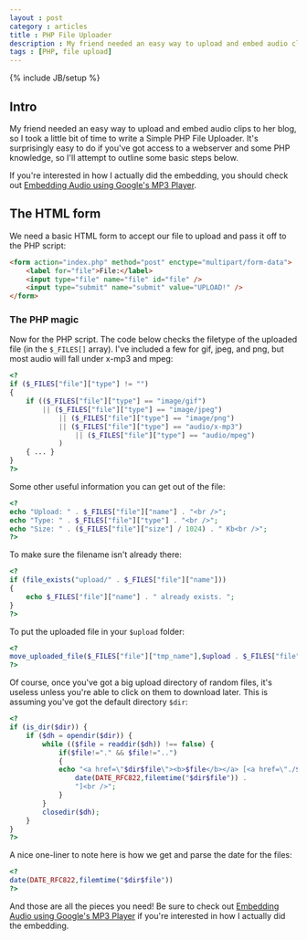 ```yaml
---
layout : post
category : articles
title : PHP File Uploader
description : My friend needed an easy way to upload and embed audio clips to her blog, so I wrote my Simple PHP File Uploader.
tags : [PHP, file upload]
---
```

{% include JB/setup %}

## Intro
My friend needed an easy way to upload and embed audio clips to her blog, so I
took a little bit of time to write a Simple PHP File Uploader. It's surprisingly
easy to do if you've got access to a webserver and some PHP knowledge, so I'll
attempt to outline some basic steps below.

If you're interested in how I actually did the embedding, you should check out
[Embedding Audio using Google's MP3
Player](/articles/2009/08/25/embedding-audio-using-googles-mp3-player).

## The HTML form
We need a basic HTML form to accept our file to upload and pass it off to the
PHP script:

```html
<form action="index.php" method="post" enctype="multipart/form-data">
    <label for="file">File:</label>
    <input type="file" name="file" id="file" />
    <input type="submit" name="submit" value="UPLOAD!" />
</form>
```

### The PHP magic
Now for the PHP script. The code below checks the filetype of the uploaded file
(in the `$_FILES[]` array). I've included a few for gif, jpeg, and png, but most
audio will fall under x-mp3 and mpeg:

```php
<?
if ($_FILES["file"]["type"] != "")
{
    if (($_FILES["file"]["type"] == "image/gif")
        || ($_FILES["file"]["type"] == "image/jpeg")
            || ($_FILES["file"]["type"] == "image/png")
            || ($_FILES["file"]["type"] == "audio/x-mp3")
                || ($_FILES["file"]["type"] == "audio/mpeg")
            )
    { ... }
}
?>
```

Some other useful information you can get out of the file:

```php
<?
echo "Upload: " . $_FILES["file"]["name"] . "<br />";
echo "Type: " . $_FILES["file"]["type"] . "<br />";
echo "Size: " . ($_FILES["file"]["size"] / 1024) . " Kb<br />";
?>
```

To make sure the filename isn't already there:

```php
<?
if (file_exists("upload/" . $_FILES["file"]["name"]))
{
    echo $_FILES["file"]["name"] . " already exists. ";
}
?>
```

To put the uploaded file in your `$upload` folder:

```php
<?
move_uploaded_file($_FILES["file"]["tmp_name"],$upload . $_FILES["file"]["name"]);
?>
```

Of course, once you've got a big upload directory of random files, it's useless
unless you're able to click on them to download later. This is assuming you've
got the default directory `$dir`:

```php
<?
if (is_dir($dir)) {
    if ($dh = opendir($dir)) {
        while (($file = readdir($dh)) !== false) {
            if($file!="." && $file!="..")
            {
            echo "<a href=\"$dir$file\"><b>$file</b></a> [<a href=\"./$file\">Download</a>] [" .
                date(DATE_RFC822,filemtime("$dir$file")) .
                "]<br />";
            }
        }
        closedir($dh);
    }
}
?>
```

A nice one-liner to note here is how we get and parse the date for the files:

```php
<?
date(DATE_RFC822,filemtime("$dir$file"))
?>
```

And those are all the pieces you need! Be sure to check out [Embedding Audio
using Google's MP3
Player](/articles/2009/08/25/embedding-audio-using-googles-mp3-player) if you're
interested in how I actually did the embedding.
